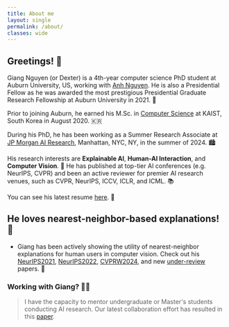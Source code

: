```yaml
---
title: About me
layout: single
permalink: /about/
classes: wide
---
```


## Greetings! 🤗

Giang Nguyen (or Dexter) is a 4th-year computer science PhD student at Auburn University, US, working with [Anh Nguyen](https://anhnguyen.me/lab/). 
He is also a Presidential Fellow as he was awarded the most prestigious Presidential Graduate Research Fellowship at Auburn University in 2021. 🎉


Prior to joining Auburn, he earned his M.Sc. in [Computer Science](https://cs.kaist.ac.kr/) at KAIST, South Korea in August 2020. 🇰🇷

During his PhD, he has been working as a Summer Research Associate at [JP Morgan AI Research](https://www.jpmorgan.com/technology/artificial-intelligence), Manhattan, NYC, NY, in the summer of 2024. 🏙️

His research interests are **Explainable AI**, **Human-AI Interaction**, and **Computer Vision**. 🧠 He has published at top-tier AI conferences (e.g. NeurIPS, CVPR) and been an active reviewer for premier AI research venues, such as CVPR, NeurIPS, ICCV, ICLR, and ICML. 📚

You can see his latest resume [here](https://giangnguyen2412.github.io/assets/resume/Giang_resume.pdf). 📄

## He loves nearest-neighbor-based explanations! 🤖 

- Giang has been actively showing the utility of nearest-neighbor explanations for human users in computer vision.
Check out his [NeurIPS2021](https://proceedings.neurips.cc/paper/2021/file/de043a5e421240eb846da8effe472ff1-Paper.pdf), [NeurIPS2022](https://openreview.net/pdf?id=UavQ9HYye6n), [CVPRW2024](https://arxiv.org/pdf/2404.05238), and new [under-review](https://arxiv.org/pdf/2308.13651) papers. 📃

[//]: # (- Giang is deeply interested in explanation methods for large language models &#40;LLMs&#41; and how human users can interact with them effectively via explanations.)


### Working with Giang? 👨‍💻

> I have the capacity to mentor undergraduate or Master's students conducting AI research. Our latest collaboration effort has resulted in this [paper](https://arxiv.org/abs/2304.00557). 

[//]: # (> Currently, I am mentoring a few undergraduate students in-and-outside US. 🧑‍🎓)

[//]: # (> I am also open to collaborating with researchers from different disciplines and institutions to produce excellent and high-impact research. My interests are not limited to those mentioned. Feel free to reach me at nguyengiangbkhn@gmail.com! 💌)